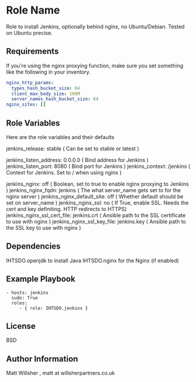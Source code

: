 Role Name
========

Role to install Jenkins, optionally behind nginx, no Ubuntu/Debian. Tested on Ubuntu precise.

Requirements
------------

If you're using the nginx proxying function, make sure you set something like the following in your inventory.

```yaml
nginx_http_params:
  types_hash_bucket_size: 64
  client_max_body_size: 100M
  server_names_hash_bucket_size: 64
nginx_sites: []
```

Role Variables
--------------

Here are the role variables and their defaults

jenkins_release: stable ( Can be set to stable or latest )

jenkins_listen_address: 0.0.0.0 ( Bind address for Jenkins )
jenkins_listen_port: 8080 ( Bind port for Jenkins )
jenkins_context: /jenkins ( Context for Jenkins. Set to / when using nginx )

jenkins_nginx: off ( Boolean, set to true to enable nginx proxying to Jenkins )
jenkins_nginx_fqdn: jenkins ( The what server_name gets set to for the nginx server )
jenkins_nginx_default_site: off ( Whether default should be set on server_name )
jenkins_nginx_ssl: no ( If True, enable SSL. Needs the cert and key definiting. HTTP redirects to HTTPS)
jenkins_nginx_ssl_cert_file: jenkins.crt ( Ansible path to the SSL certificate to use with nginx )
jenkins_nginx_ssl_key_file: jenkins.key ( Ansible path to the SSL key to use with nginx )

Dependencies
------------

IHTSDO.openjdk to install Java
IHTSDO.nginx for the Nginx (if enabled)

Example Playbook
-------------------------

    - hosts: jenkins
      sudo: True
      roles:
         - { role: IHTSDO.jenkins }

License
-------

BSD

Author Information
------------------

Matt Willsher , matt at willsherpartners.co.uk
